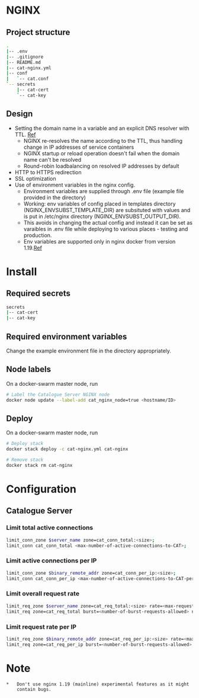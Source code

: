 # NGINX
## Project structure
```sh
.
|-- .env
|-- .gitignore
|-- README.md
|-- cat-nginx.yml
|-- conf
|   `-- cat.conf
`-- secrets
    |-- cat-cert
    `-- cat-key
```

## Design
* Setting the domain name in a variable and an explicit DNS resolver with TTL. [Ref](https://www.nginx.com/blog/dns-service-discovery-nginx-plus/#Methods-for-Service-Discovery-with-DNS-for-NGINX-and-NGINX%C2%A0Plus)
    * NGINX re-resolves the name according to the TTL, thus handling change in IP addresses of service containers
    * NGINX startup or reload operation doesn't fail when the domain name can't be resolved
    * Round-robin loadbalancing on resolved IP addresses by default
* HTTP to HTTPS redirection
* SSL optimization
* Use of environment variables in the nginx config. 
    * Environment variables are supplied through .env file (example file
      provided in the directory)
    * Working: env variables of config  placed in  templates directory (NGINX_ENVSUBST_TEMPLATE_DIR) are subsituted with 
      values and is put in /etc/nginx directory (NGINX_ENVSUBST_OUTPUT_DIR).
    * This avoids in changing the actual config and instead it can be set as varaibles in .env file
       while deploying to various places - testing and production.
    * Env variables are supported only in  nginx docker from version 1.19.[Ref](https://hub.docker.com/_/nginx)

# Install

## Required secrets
```sh
secrets
|-- cat-cert
|-- cat-key
```
## Required environment variables
Change the example environment file in the directory appropriately.

## Node labels
On a docker-swarm master node, run
```sh
# Label the Catalogue Server NGINX node
docker node update --label-add cat_nginx_node=true <hostname/ID>
```

## Deploy
On a docker-swarm master node, run
```sh
# Deploy stack
docker stack deploy -c cat-nginx.yml cat-nginx

# Remove stack
docker stack rm cat-nginx
```

# Configuration
## Catalogue Server
### Limit total active connections
```sh
limit_conn_zone $server_name zone=cat_conn_total:<size>;
limit_conn cat_conn_total <max-number-of-active-connections-to-CAT>;
```
### Limit active connections per IP
```sh
limit_conn_zone $binary_remote_addr zone=cat_conn_per_ip:<size>;
limit_conn cat_conn_per_ip <max-number-of-active-connections-to-CAT-per-IP>;
```
### Limit overall request rate
```sh
limit_req_zone $server_name zone=cat_req_total:<size> rate=<max-request-rate-to-CAT>;
limit_req zone=cat_req_total burst=<number-of-burst-requests-allowed> nodelay;
```
### Limit request rate per IP
```sh
limit_req_zone $binary_remote_addr zone=cat_req_per_ip:<size> rate=<max-request-rate-to-CAT-per-IP>r/s;
limit_req zone=cat_req_per_ip burst=<number-of-burst-requests-allowed> nodelay;
```
# Note 
    *   Don't use nginx 1.19 (mainline) experimental features as it might
        contain bugs.
